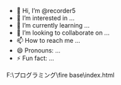 - 👋 Hi, I’m @recorder5
- 👀 I’m interested in ...
- 🌱 I’m currently learning ...
- 💞️ I’m looking to collaborate on ...
- 📫 How to reach me ...
- 😄 Pronouns: ...
- ⚡ Fun fact: ...

<!---
recorder5/recorder5 is a ✨ special ✨ repository because its `README.md` (this file) appears on your GitHub profile.
You can click the Preview link to take a look at your changes.
--->F:\プログラミング\fire base\index.html
